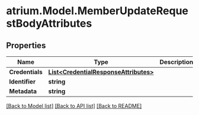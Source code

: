 # atrium.Model.MemberUpdateRequestBodyAttributes
## Properties

Name | Type | Description | Notes
------------ | ------------- | ------------- | -------------
**Credentials** | [**List&lt;CredentialResponseAttributes&gt;**](CredentialResponseAttributes.md) |  | [optional] 
**Identifier** | **string** |  | [optional] 
**Metadata** | **string** |  | [optional] 

[[Back to Model list]](../README.md#documentation-for-models) [[Back to API list]](../README.md#documentation-for-api-endpoints) [[Back to README]](../README.md)

